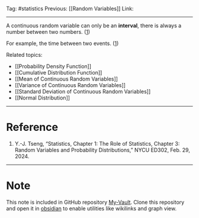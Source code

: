 Tag: #statistics 
Previous: [[Random Variables]]
Link: 

---

A continuous random variable can only be an **interval**, there is always a number between two numbers. (<u>1</u>)

For example, the time between two events. (<u>1</u>)

Related topics:

- [[Probability Density Function]]
- [[Cumulative Distribution Function]]
- [[Mean of Continuous Random Variables]]
- [[Variance of Continuous Random Variables]]
- [[Standard Deviation of Continuous Random Variables]]
- [[Normal Distribution]]

---

# Reference

1. Y.-J. Tseng, “Statistics, Chapter 1: The Role of Statistics, Chapter 3: Random Variables and Probability Distributions,” NYCU ED302, Feb. 29, 2024.

---

# Note

This note is included in GitHub repository [My-Vault](https://github.com/LittleD3092/My-Vault.git). Clone this repository and open it in [obsidian](https://obsidian.md/) to enable utilities like wikilinks and graph view.